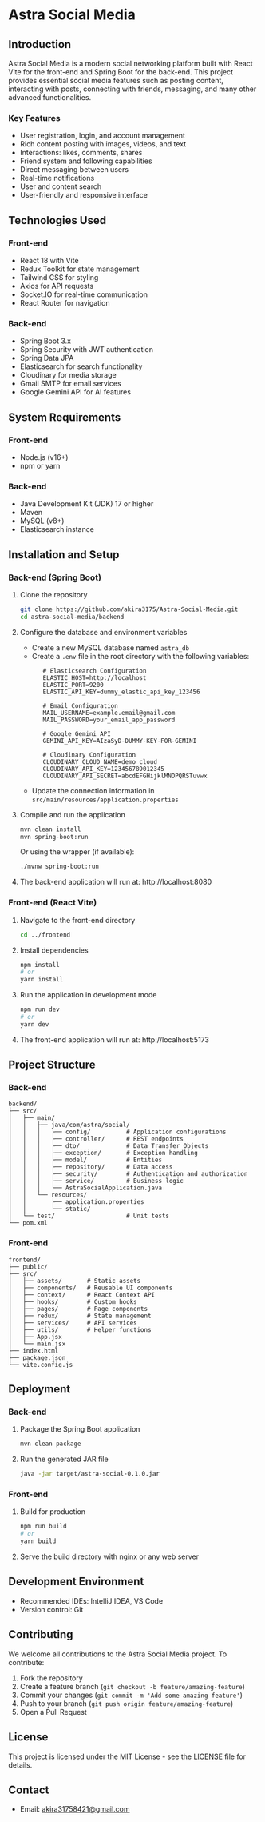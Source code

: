 # Astra Social Media

## Introduction

Astra Social Media is a modern social networking platform built with React Vite for the front-end and Spring Boot for the back-end. This project provides essential social media features such as posting content, interacting with posts, connecting with friends, messaging, and many other advanced functionalities.

### Key Features
- User registration, login, and account management
- Rich content posting with images, videos, and text
- Interactions: likes, comments, shares
- Friend system and following capabilities
- Direct messaging between users
- Real-time notifications
- User and content search
- User-friendly and responsive interface

## Technologies Used

### Front-end
- React 18 with Vite
- Redux Toolkit for state management
- Tailwind CSS for styling
- Axios for API requests
- Socket.IO for real-time communication
- React Router for navigation

### Back-end
- Spring Boot 3.x
- Spring Security with JWT authentication
- Spring Data JPA
- Elasticsearch for search functionality
- Cloudinary for media storage
- Gmail SMTP for email services
- Google Gemini API for AI features

## System Requirements

### Front-end
- Node.js (v16+)
- npm or yarn

### Back-end
- Java Development Kit (JDK) 17 or higher
- Maven
- MySQL (v8+)
- Elasticsearch instance

## Installation and Setup

### Back-end (Spring Boot)

1. Clone the repository
   ```bash
   git clone https://github.com/akira3175/Astra-Social-Media.git
   cd astra-social-media/backend
   ```

2. Configure the database and environment variables
   - Create a new MySQL database named `astra_db`
   - Create a `.env` file in the root directory with the following variables:
     ```
        # Elasticsearch Configuration
        ELASTIC_HOST=http://localhost
        ELASTIC_PORT=9200
        ELASTIC_API_KEY=dummy_elastic_api_key_123456

        # Email Configuration
        MAIL_USERNAME=example.email@gmail.com
        MAIL_PASSWORD=your_email_app_password

        # Google Gemini API
        GEMINI_API_KEY=AIzaSyD-DUMMY-KEY-FOR-GEMINI

        # Cloudinary Configuration
        CLOUDINARY_CLOUD_NAME=demo_cloud
        CLOUDINARY_API_KEY=123456789012345
        CLOUDINARY_API_SECRET=abcdEFGHijklMNOPQRSTuvwx
     ```
   - Update the connection information in `src/main/resources/application.properties`

3. Compile and run the application
   ```bash
   mvn clean install
   mvn spring-boot:run
   ```
   Or using the wrapper (if available):
   ```bash
   ./mvnw spring-boot:run
   ```

4. The back-end application will run at: http://localhost:8080

### Front-end (React Vite)

1. Navigate to the front-end directory
   ```bash
   cd ../frontend
   ```

2. Install dependencies
   ```bash
   npm install
   # or
   yarn install
   ```

3. Run the application in development mode
   ```bash
   npm run dev
   # or
   yarn dev
   ```

4. The front-end application will run at: http://localhost:5173

## Project Structure

### Back-end
```
backend/
├── src/
│   ├── main/
│   │   ├── java/com/astra/social/
│   │   │   ├── config/          # Application configurations
│   │   │   ├── controller/      # REST endpoints
│   │   │   ├── dto/             # Data Transfer Objects
│   │   │   ├── exception/       # Exception handling
│   │   │   ├── model/           # Entities
│   │   │   ├── repository/      # Data access
│   │   │   ├── security/        # Authentication and authorization
│   │   │   ├── service/         # Business logic
│   │   │   └── AstraSocialApplication.java
│   │   └── resources/
│   │       ├── application.properties
│   │       └── static/
│   └── test/                    # Unit tests
└── pom.xml
```

### Front-end
```
frontend/
├── public/
├── src/
│   ├── assets/       # Static assets
│   ├── components/   # Reusable UI components
│   ├── context/      # React Context API
│   ├── hooks/        # Custom hooks
│   ├── pages/        # Page components
│   ├── redux/        # State management
│   ├── services/     # API services
│   ├── utils/        # Helper functions
│   ├── App.jsx
│   └── main.jsx
├── index.html
├── package.json
└── vite.config.js
```


## Deployment

### Back-end
1. Package the Spring Boot application
   ```bash
   mvn clean package
   ```

2. Run the generated JAR file
   ```bash
   java -jar target/astra-social-0.1.0.jar
   ```

### Front-end
1. Build for production
   ```bash
   npm run build
   # or
   yarn build
   ```

2. Serve the build directory with nginx or any web server

## Development Environment

- Recommended IDEs: IntelliJ IDEA, VS Code
- Version control: Git

## Contributing

We welcome all contributions to the Astra Social Media project. To contribute:

1. Fork the repository
2. Create a feature branch (`git checkout -b feature/amazing-feature`)
3. Commit your changes (`git commit -m 'Add some amazing feature'`)
4. Push to your branch (`git push origin feature/amazing-feature`)
5. Open a Pull Request

## License

This project is licensed under the MIT License - see the [LICENSE](LICENSE) file for details.

## Contact

- Email: akira31758421@gmail.com
